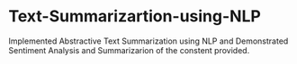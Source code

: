 # Text-Summarizartion-using-NLP
Implemented Abstractive Text Summarization using NLP and Demonstrated Sentiment Analysis and Summarizarion of the constent provided.
